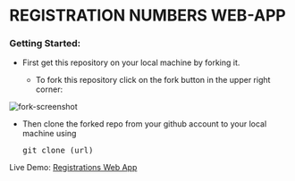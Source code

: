 <h1>REGISTRATION NUMBERS WEB-APP</h1>

<h3>Getting Started:</h3>
<ul>
	<li>First get this repository on your local machine by forking it.</li>
		<ul>
			<li>To fork this repository click on the fork button in the upper right corner:</li>
		</ul>
</ul>

![fork-screenshot](https://user-images.githubusercontent.com/22448019/29610658-33ca45b4-87fb-11e7-8b94-021e343f691d.png)

<ul>
	<li>Then clone the forked repo from your github account to your local machine using <pre>git clone (url)</pre></li>
</ul>


Live Demo: <a href="http://registrations-numbers-webapp.herokuapp.com/">Registrations Web App</a>
